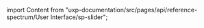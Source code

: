
import Content from "uxp-documentation/src/pages/api/reference-spectrum/User Interface/sp-slider";

<Content query="product=photoshop"/>
